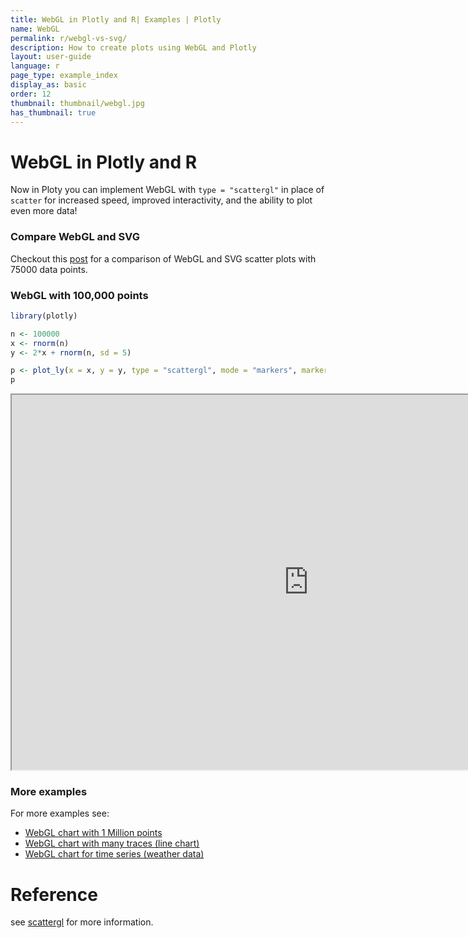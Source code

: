 ```yaml
---
title: WebGL in Plotly and R| Examples | Plotly
name: WebGL
permalink: r/webgl-vs-svg/
description: How to create plots using WebGL and Plotly
layout: user-guide
language: r
page_type: example_index
display_as: basic
order: 12
thumbnail: thumbnail/webgl.jpg
has_thumbnail: true
---
```

# WebGL in Plotly and R

Now in Ploty you can implement WebGL with `type = "scattergl"` in place of `scatter` for increased speed, improved interactivity, and the ability to plot even more data!


### Compare WebGL and SVG

Checkout this [post](/r/compare-webgl-svg/) for a comparison of WebGL and SVG scatter plots with 75000 data points.

### WebGL with 100,000 points 

```r
library(plotly)

n <- 100000
x <- rnorm(n)
y <- 2*x + rnorm(n, sd = 5)

p <- plot_ly(x = x, y = y, type = "scattergl", mode = "markers", marker = list(line = list(width = 2)))
p
```
<iframe src="https://plot.ly/~RPlotBot/2863" width="950" height="600px" scrolling="no" seamless="seamless"></iframe>


### More examples
For more examples see:

- [WebGL chart with 1 Million points](/r/webgl-vs-svg-million-points/)
- [WebGL chart with many traces (line chart)](/r/webgl-vs-svg-line-chart/)
- [WebGL chart for time series (weather data)](/r/webgl-vs-svg-time-series/)

# Reference
see [scattergl](https://plot.ly/r/reference/#scattergl) for more information. 




